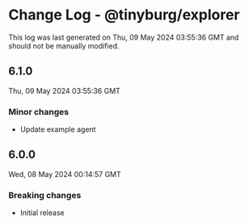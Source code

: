 # Change Log - @tinyburg/explorer

This log was last generated on Thu, 09 May 2024 03:55:36 GMT and should not be manually modified.

## 6.1.0

Thu, 09 May 2024 03:55:36 GMT

### Minor changes

-   Update example agent

## 6.0.0

Wed, 08 May 2024 00:14:57 GMT

### Breaking changes

-   Initial release
